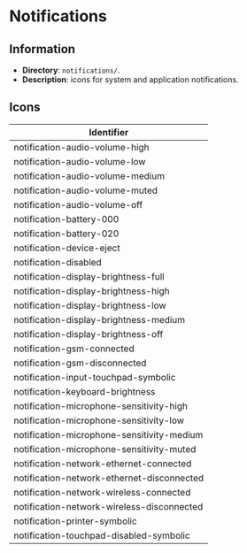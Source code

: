 # Notifications

## Information

- **Directory**: `notifications/`.
- **Description**: icons for system and application notifications.

## Icons

| Identifier                                 |
| ------------------------------------------ |
| notification-audio-volume-high             |
| notification-audio-volume-low              |
| notification-audio-volume-medium           |
| notification-audio-volume-muted            |
| notification-audio-volume-off              |
| notification-battery-000                   |
| notification-battery-020                   |
| notification-device-eject                  |
| notification-disabled                      |
| notification-display-brightness-full       |
| notification-display-brightness-high       |
| notification-display-brightness-low        |
| notification-display-brightness-medium     |
| notification-display-brightness-off        |
| notification-gsm-connected                 |
| notification-gsm-disconnected              |
| notification-input-touchpad-symbolic       |
| notification-keyboard-brightness           |
| notification-microphone-sensitivity-high   |
| notification-microphone-sensitivity-low    |
| notification-microphone-sensitivity-medium |
| notification-microphone-sensitivity-muted  |
| notification-network-ethernet-connected    |
| notification-network-ethernet-disconnected |
| notification-network-wireless-connected    |
| notification-network-wireless-disconnected |
| notification-printer-symbolic              |
| notification-touchpad-disabled-symbolic    |
